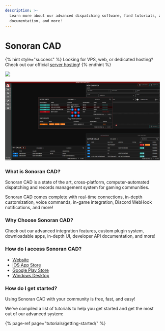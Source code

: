 ```yaml
---
description: >-
  Learn more about our advanced dispatching software, find tutorials, access API
  documentation, and more!
---
```


# Sonoran CAD

{% hint style="success" %}
Looking for VPS, web, or dedicated hosting? Check out our official [server hosting](other-products/server-hosting.md)!
{% endhint %}

![](.gitbook/assets/sonorancad-logo_full.png)

![Sonoran CAD&apos;s advanced dispatching and record management system](.gitbook/assets/layout_3_11.gif)

### What is Sonoran CAD?

Sonoran CAD is a state of the art, cross-platform, computer-automated dispatching and records management system for gaming communities.

Sonoran CAD comes complete with real-time connections, in-depth customization, voice commands, in-game integration, Discord WebHook notifications, and more!

### Why Choose Sonoran CAD?

Check out our advanced integration features, custom plugin system, downloadable apps, in-depth UI, developer API documentation, and more!

### How do I access Sonoran CAD?

* [Website](https://sonorancad.com/app/)
* [iOS App Store](https://apps.apple.com/us/app/sonoran-cad/id1496539456)
* [Google Play Store](https://play.google.com/store/apps/details?id=sonorancadmdt.app&hl=en_US)
* [Windows Desktop](https://github.com/SonoranBrian/sc2_quasar/releases/latest/download/Sonoran-CAD-Setup.exe)

### How do I get started?

Using Sonoran CAD with your community is free, fast, and easy!  
  
We've compiled a list of tutorials to help you get started and get the most out of our advanced system:

{% page-ref page="tutorials/getting-started/" %}



